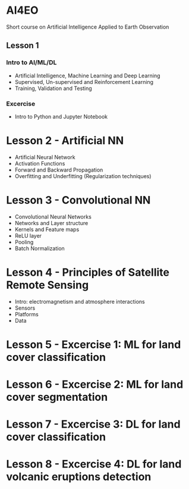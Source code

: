# AI4EO
Short course on Artificial Intelligence Applied to Earth Observation


## Lesson 1 
### Intro to AI/ML/DL
- Artificial Intelligence, Machine Learning and Deep Learning
- Supervised, Un-supervised and Reinforcement Learning
- Training, Validation and Testing
### Excercise
- Intro to Python and Jupyter Notebook


# Lesson 2 - Artificial NN

- Artificial Neural Network
- Activation Functions
- Forward and Backward Propagation
- Overfitting and Underfitting (Regularization techniques)

# Lesson 3 - Convolutional NN

- Convolutional Neural Networks
- Networks and Layer structure
- Kernels and Feature maps
- ReLU layer
- Pooling
- Batch Normalization


# Lesson 4 - Principles of Satellite Remote Sensing 

- Intro: electromagnetism and atmosphere interactions
- Sensors
- Platforms
- Data

# Lesson 5 - Excercise 1: ML for land cover classification

# Lesson 6 - Excercise 2: ML for land cover segmentation

# Lesson 7 - Excercise 3: DL for land cover classification

# Lesson 8 - Excercise 4: DL for land volcanic eruptions detection

